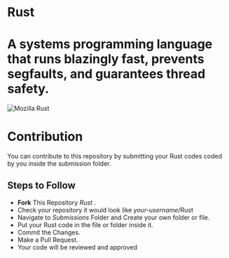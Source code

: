 # Rust
A systems programming language that runs blazingly fast, prevents segfaults, and guarantees thread safety.
=========================================================================================================
![Mozilla Rust](https://meterpreter.org/wp-content/uploads/2017/07/rust.png "Mozilla Rust")
# Contribution

You can contribute to this repository by submitting your Rust codes coded by you inside the submission folder.

## Steps to Follow

* **Fork** This Repository _Rust_ .
* Check your repository it would look like _your-username_/Rust
* Navigate to *Submissions* Folder and Create your own folder or file.
* Put your Rust code in the file or folder inside it.
* Commit the Changes.
* Make a Pull Request.
* Your code will be reviewed and approved

